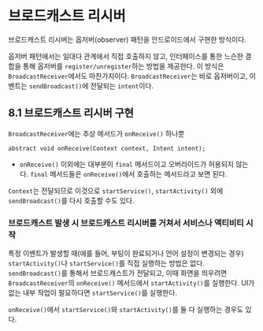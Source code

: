 # 브로드캐스트 리시버

브로드캐스트 리시버는 옵저버(observer) 패턴을 안드로이드에서 구현한 방식이다.

옵저버 패턴에서는 일대다 관계에서 직접 호출하지 않고, 인터페이스를 통한 느슨한 결합을 통해 옵저버를 `register/unregister`하는 방법을 제공한다. 이 방식은 `BroadcastReceiver`에서도 마찬가지이다. `BroadcastReceiver`는 바로 옵저버이고, 이벤트는 `sendBroadcast()`에 전달되는 `intent`이다.

## 8.1 브로드캐스트 리시버 구현
`BroadcastReceiver`에는 추상 메서드가 `onReceive()` 하나뿐

```
abstract void onReceive(Context context, Intent intent);
```

* `onReceive()` 이외에는 대부분이 `final` 메서드이고 오버라이드가 허용되지 않는다. `final` 메서드들은 `onReceive()`에서 호출하는 메서드라고 보면 된다.

`Context`는 전달되므로 이것으로 `startService()`, `startActivity()` 외에 `sendBroadcast()`를 다시 호출할 수도 있다.

### 브로드캐스트 발생 시 브로드캐스트 리시버를 거쳐서 서비스나 액티비티 시작
특정 이벤트가 발생할 때(에를 들어, 부팅이 완료되거나 언어 설정이 변경되는 경우) `startActivity()`나 `startService()`를 직접 실행하는 방법은 없다. `sendBroadcast()`를 통해서 브로드캐스트가 전달되고, 이때 화면을 띄우려면 `BroadcastReceiver`의 `onReceive()` 메서드에서 `startActivity()`를 실행한다. UI가 없는 내부 작업이 필요하다면 `startService()`를 실행한다.

`onReceive()`에서 `startService()`와 `startActivity()`를 둘 다 실행하는 경우도 있다.
